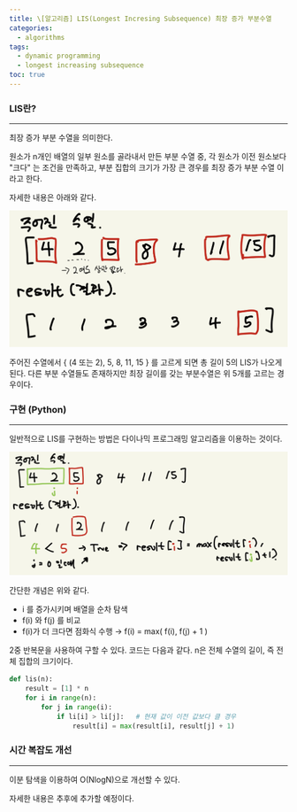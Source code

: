 ```yaml
---
title: \[알고리즘] LIS(Longest Incresing Subsequence) 최장 증가 부분수열
categories: 
  - algorithms
tags: 
  - dynamic programming
  - longest increasing subsequence
toc: true
---
```


### LIS란?

---

최장 증가 부분 수열을 의미한다.

원소가 n개인 배열의 일부 원소를 골라내서 만든 부분 수열 중, 각 원소가 이전 원소보다 "크다" 는 조건을 만족하고, 부분 집합의 크기가 가장 큰 경우를 최장 증가 부분 수열 이라고 한다.

자세한 내용은 아래와 같다.

![LIS0.jpeg](/assets/images/algorithms/lis0.jpeg)

주어진 수열에서 { (4 또는 2), 5, 8, 11, 15 } 를 고르게 되면 총 길이 5의 LIS가 나오게 된다. 다른 부분 수열들도 존재하지만 최장 길이를 갖는 부분수열은 위 5개를 고르는 경우이다. 

### 구현 (Python)

---

일반적으로 LIS를 구현하는 방법은 다이나믹 프로그래밍 알고리즘을 이용하는 것이다.

![LIS1.jpeg](/assets/images/algorithms/lis1.jpeg)

간단한 개념은 위와 같다. 

- i 를 증가시키며 배열을 순차 탐색
- f(i) 와 f(j) 를 비교
- f(i)가 더 크다면 점화식 수행 → f(i) = max( f(i), f(j) + 1 )

2중 반복문을 사용하여 구할 수 있다. 코드는 다음과 같다. n은 전체 수열의 길이, 즉 전체 집합의 크기이다.

```python
def lis(n):
    result = [1] * n
    for i in range(n):
        for j in range(i):
            if li[i] > li[j]:   # 현재 값이 이전 값보다 클 경우
                result[i] = max(result[i], result[j] + 1)
```

### 시간 복잡도 개선

---

이분 탐색을 이용하여 O(NlogN)으로 개선할 수 있다.

자세한 내용은 추후에 추가할 예정이다.